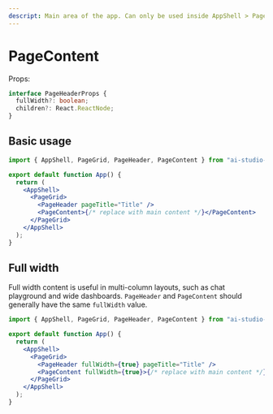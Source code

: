 ```yaml
---
descript: Main area of the app. Can only be used inside AppShell > PageGrid. This is the scrolling area for long content.
---
```


# PageContent

Props:

```ts
interface PageHeaderProps {
  fullWidth?: boolean;
  children?: React.ReactNode;
}
```

## Basic usage

```jsx
import { AppShell, PageGrid, PageHeader, PageContent } from "ai-studio-cdk";

export default function App() {
  return (
    <AppShell>
      <PageGrid>
        <PageHeader pageTitle="Title" />
        <PageContent>{/* replace with main content */}</PageContent>
      </PageGrid>
    </AppShell>
  );
}
```

## Full width

Full width content is useful in multi-column layouts, such as chat playground and wide dashboards.
`PageHeader` and `PageContent` should generally have the same `fullWidth` value.

```jsx
import { AppShell, PageGrid, PageHeader, PageContent } from "ai-studio-cdk";

export default function App() {
  return (
    <AppShell>
      <PageGrid>
        <PageHeader fullWidth={true} pageTitle="Title" />
        <PageContent fullWidth={true}>{/* replace with main content */}</PageContent>
      </PageGrid>
    </AppShell>
  );
}
```

